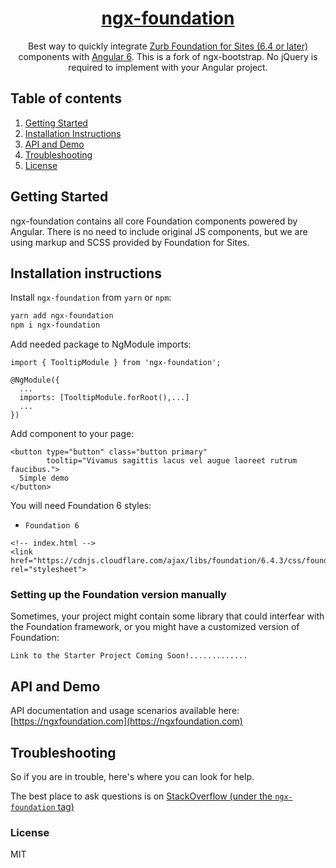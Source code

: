 <a href="http://ngxfoundation.com">
    <h1 align="center">ngx-foundation</h1>
</a>

<p align="center">
Best way to quickly integrate <a href="https://foundation.zurb.com/">Zurb Foundation for Sites (6.4 or later)</a>  components with <a href="https://angular.io/">Angular 6</a>. This is a fork of ngx-bootstrap. No jQuery is required to implement with your Angular project.
</p>

<!-- ## Links

- [Documentation](https://ngxfoundation.com)
 - [Release Notes](https://github.com/valor-software/ngx-foundation/blob/development/CHANGELOG.md) -->


## Table of contents
1. [Getting Started](#getting-started)
2. [Installation Instructions](#installation-instructions)
3. [API and Demo](#api-and-demo)
4. [Troubleshooting](#troubleshooting)
5. [License](#license)

## Getting Started

ngx-foundation contains all core Foundation components powered by Angular. There is no need to include original JS components, but we are using markup and SCSS provided by Foundation for Sites.

## Installation instructions

Install `ngx-foundation` from `yarn` or `npm`:
```bash
yarn add ngx-foundation
npm i ngx-foundation
```

Add needed package to NgModule imports:
```
import { TooltipModule } from 'ngx-foundation';

@NgModule({
  ...
  imports: [TooltipModule.forRoot(),...]
  ...
})
```

Add component to your page:
```
<button type="button" class="button primary"
        tooltip="Vivamus sagittis lacus vel augue laoreet rutrum faucibus.">
  Simple demo
</button>
```

You will need Foundation 6 styles:
- `Foundation 6`
```
<!-- index.html -->
<link href="https://cdnjs.cloudflare.com/ajax/libs/foundation/6.4.3/css/foundation.min.css" rel="stylesheet">
```

### Setting up the Foundation version manually
Sometimes, your project might contain some library that could interfear with the Foundation framework, or you might have a customized version of Foundation:
```
Link to the Starter Project Coming Soon!.............
```

## API and Demo

API documentation and usage scenarios available here:
[https://ngxfoundation.com](https://ngxfoundation.com)

<!-- ### How to use it with:
 - `Bootstrap and angular-cli` please refer to [using-with-bootstrap-and-angular-cli](https://github.com/valor-software/ngx-foundation/tree/development/docs/getting-started/bootstrap.md)
 - `angular-seed` please refer to [getting-started-with-angular-seed](https://github.com/valor-software/ngx-foundation/tree/development/docs/getting-started/angular-seed.md)
 - `system.js` (and [angular2 quickstart](https://angular.io/docs/ts/latest/quickstart.html)) please checkout [sample repository](https://github.com/valor-software/angular2-quickstart)
 - `plnkr` sample available [here](https://plnkr.co/edit/0NipkZrnckZZROAcnjzB?p=preview)
 - `AoT using ngc and rollup` please refer to [ngx-foundation-with-aot](https://github.com/valor-software/ngx-foundation/tree/development/docs/getting-started/aot.md)
 - `ASP.NET Core 2.0` please refer to [using-with-asp.net-core-2](https://github.com/csegyud/ASPNETCore_ngx-foundation_Sample/blob/master/README.md) -->

<!-- ### How to build lib for development

First time:
 - clone the Starter Kit
 - `yarn` or `npm install`
 - `npm run test` -->

<!-- To update your fork and prepare it for local usage:
 - `git pull upstream development`
 - `rm -rf node_modules`
 - `npm install`
 - `npm run test` _*// it will build the lib, create a link in node_modules and run package's "test" script*_ -->

<!-- To run the demo:
 - `npm run demo.serve` _*// to serve local demo. This is for testing only, without watchers.*_ -->

<!-- For local development run:
 - `npm run build.watch` _*// in first terminal*_
 - `ng serve` _*// in second*_ -->


## Troubleshooting

So if you are in trouble, here's where you can look for help.

The best place to ask questions is on [StackOverflow (under the `ngx-foundation` tag)](https://stackoverflow.com/questions/tagged/ngx-foundation)


<!-- If, **and only if**, none of the above helped, please open a [new issue](https://github.com/nthompson777/ngx-foundation/issues/new). -->

### License

MIT
